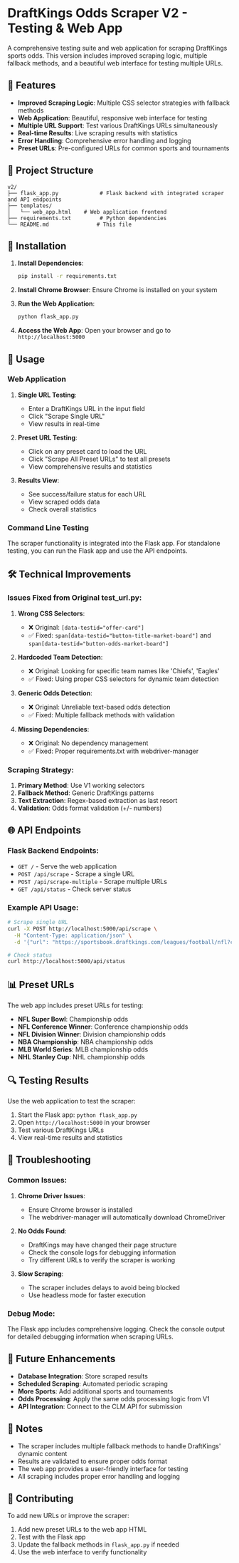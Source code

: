 # DraftKings Odds Scraper V2 - Testing & Web App

A comprehensive testing suite and web application for scraping DraftKings sports odds. This version includes improved scraping logic, multiple fallback methods, and a beautiful web interface for testing multiple URLs.

## 🚀 Features

- **Improved Scraping Logic**: Multiple CSS selector strategies with fallback methods
- **Web Application**: Beautiful, responsive web interface for testing
- **Multiple URL Support**: Test various DraftKings URLs simultaneously
- **Real-time Results**: Live scraping results with statistics
- **Error Handling**: Comprehensive error handling and logging
- **Preset URLs**: Pre-configured URLs for common sports and tournaments

## 📁 Project Structure

```
v2/
├── flask_app.py             # Flask backend with integrated scraper and API endpoints
├── templates/
│   └── web_app.html    # Web application frontend
├── requirements.txt         # Python dependencies
└── README.md               # This file
```

## 🔧 Installation

1. **Install Dependencies**:
   ```bash
   pip install -r requirements.txt
   ```

2. **Install Chrome Browser**: Ensure Chrome is installed on your system

3. **Run the Web Application**:
   ```bash
   python flask_app.py
   ```

4. **Access the Web App**: Open your browser and go to `http://localhost:5000`

## 🎯 Usage

### Web Application

1. **Single URL Testing**:
   - Enter a DraftKings URL in the input field
   - Click "Scrape Single URL"
   - View results in real-time

2. **Preset URL Testing**:
   - Click on any preset card to load the URL
   - Click "Scrape All Preset URLs" to test all presets
   - View comprehensive results and statistics

3. **Results View**:
   - See success/failure status for each URL
   - View scraped odds data
   - Check overall statistics

### Command Line Testing

The scraper functionality is integrated into the Flask app. For standalone testing, you can run the Flask app and use the API endpoints.

## 🛠️ Technical Improvements

### Issues Fixed from Original test_url.py:

1. **Wrong CSS Selectors**: 
   - ❌ Original: `[data-testid="offer-card"]`
   - ✅ Fixed: `span[data-testid="button-title-market-board"]` and `span[data-testid="button-odds-market-board"]`

2. **Hardcoded Team Detection**:
   - ❌ Original: Looking for specific team names like 'Chiefs', 'Eagles'
   - ✅ Fixed: Using proper CSS selectors for dynamic team detection

3. **Generic Odds Detection**:
   - ❌ Original: Unreliable text-based odds detection
   - ✅ Fixed: Multiple fallback methods with validation

4. **Missing Dependencies**:
   - ❌ Original: No dependency management
   - ✅ Fixed: Proper requirements.txt with webdriver-manager

### Scraping Strategy:

1. **Primary Method**: Use V1 working selectors
2. **Fallback Method**: Generic DraftKings patterns
3. **Text Extraction**: Regex-based extraction as last resort
4. **Validation**: Odds format validation (+/- numbers)

## 🌐 API Endpoints

### Flask Backend Endpoints:

- `GET /` - Serve the web application
- `POST /api/scrape` - Scrape a single URL
- `POST /api/scrape-multiple` - Scrape multiple URLs
- `GET /api/status` - Check server status

### Example API Usage:

```bash
# Scrape single URL
curl -X POST http://localhost:5000/api/scrape \
  -H "Content-Type: application/json" \
  -d '{"url": "https://sportsbook.draftkings.com/leagues/football/nfl?category=futures&subcategory=super-bowl"}'

# Check status
curl http://localhost:5000/api/status
```

## 📊 Preset URLs

The web app includes preset URLs for testing:

- **NFL Super Bowl**: Championship odds
- **NFL Conference Winner**: Conference championship odds  
- **NFL Division Winner**: Division championship odds
- **NBA Championship**: NBA championship odds
- **MLB World Series**: MLB championship odds
- **NHL Stanley Cup**: NHL championship odds

## 🔍 Testing Results

Use the web application to test the scraper:

1. Start the Flask app: `python flask_app.py`
2. Open `http://localhost:5000` in your browser
3. Test various DraftKings URLs
4. View real-time results and statistics

## 🚨 Troubleshooting

### Common Issues:

1. **Chrome Driver Issues**:
   - Ensure Chrome browser is installed
   - The webdriver-manager will automatically download ChromeDriver

2. **No Odds Found**:
   - DraftKings may have changed their page structure
   - Check the console logs for debugging information
   - Try different URLs to verify the scraper is working

3. **Slow Scraping**:
   - The scraper includes delays to avoid being blocked
   - Use headless mode for faster execution

### Debug Mode:

The Flask app includes comprehensive logging. Check the console output for detailed debugging information when scraping URLs.

## 🔮 Future Enhancements

- **Database Integration**: Store scraped results
- **Scheduled Scraping**: Automated periodic scraping
- **More Sports**: Add additional sports and tournaments
- **Odds Processing**: Apply the same odds processing logic from V1
- **API Integration**: Connect to the CLM API for submission

## 📝 Notes

- The scraper includes multiple fallback methods to handle DraftKings' dynamic content
- Results are validated to ensure proper odds format
- The web app provides a user-friendly interface for testing
- All scraping includes proper error handling and logging

## 🤝 Contributing

To add new URLs or improve the scraper:

1. Add new preset URLs to the web app HTML
2. Test with the Flask app
3. Update the fallback methods in `flask_app.py` if needed
4. Use the web interface to verify functionality
